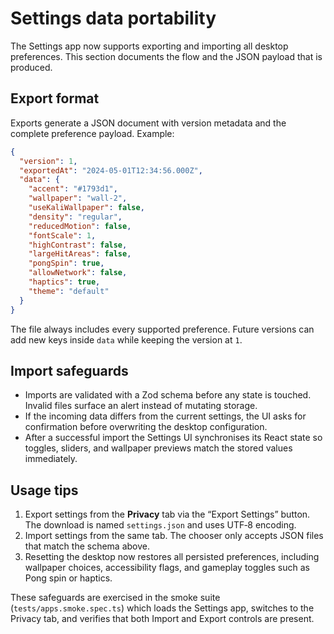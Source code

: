 # Settings data portability

The Settings app now supports exporting and importing all desktop preferences. This section documents the flow and the JSON payload that is produced.

## Export format

Exports generate a JSON document with version metadata and the complete preference payload. Example:

```json
{
  "version": 1,
  "exportedAt": "2024-05-01T12:34:56.000Z",
  "data": {
    "accent": "#1793d1",
    "wallpaper": "wall-2",
    "useKaliWallpaper": false,
    "density": "regular",
    "reducedMotion": false,
    "fontScale": 1,
    "highContrast": false,
    "largeHitAreas": false,
    "pongSpin": true,
    "allowNetwork": false,
    "haptics": true,
    "theme": "default"
  }
}
```

The file always includes every supported preference. Future versions can add new keys inside `data` while keeping the version at `1`.

## Import safeguards

* Imports are validated with a Zod schema before any state is touched. Invalid files surface an alert instead of mutating storage.
* If the incoming data differs from the current settings, the UI asks for confirmation before overwriting the desktop configuration.
* After a successful import the Settings UI synchronises its React state so toggles, sliders, and wallpaper previews match the stored values immediately.

## Usage tips

1. Export settings from the **Privacy** tab via the “Export Settings” button. The download is named `settings.json` and uses UTF‑8 encoding.
2. Import settings from the same tab. The chooser only accepts JSON files that match the schema above.
3. Resetting the desktop now restores all persisted preferences, including wallpaper choices, accessibility flags, and gameplay toggles such as Pong spin or haptics.

These safeguards are exercised in the smoke suite (`tests/apps.smoke.spec.ts`) which loads the Settings app, switches to the Privacy tab, and verifies that both Import and Export controls are present.
